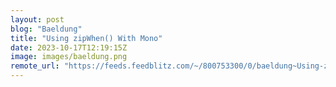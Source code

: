 ```yaml
---
layout: post
blog: "Baeldung"
title: "Using zipWhen() With Mono"
date: 2023-10-17T12:19:15Z
image: images/baeldung.png
remote_url: "https://feeds.feedblitz.com/~/800753300/0/baeldung~Using-zipWhen-With-Mono"
---
```


